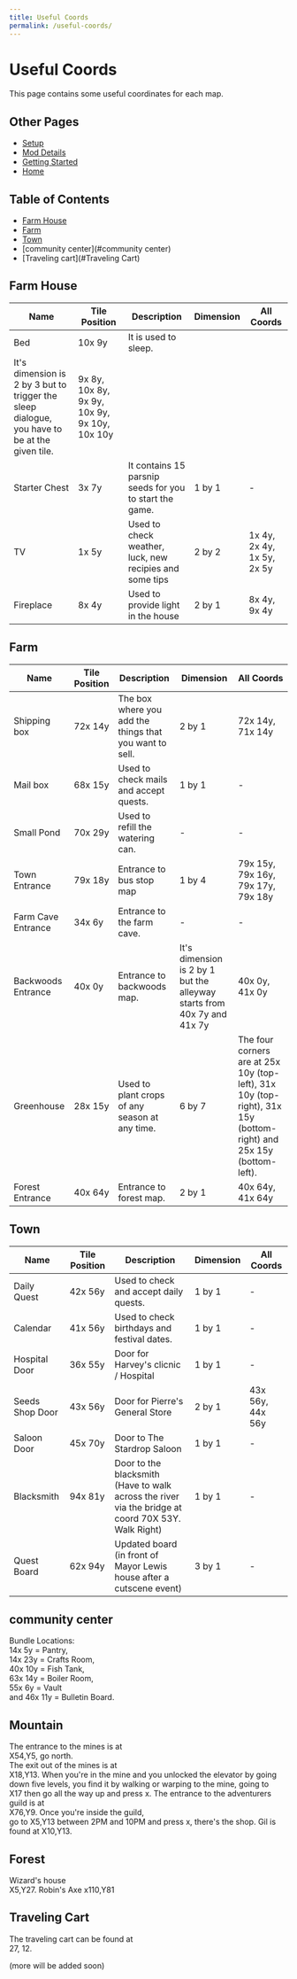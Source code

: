 ```yaml
---
title: Useful Coords
permalink: /useful-coords/
---
```


# Useful Coords

This page contains some useful coordinates for each map.

## Other Pages

- [Setup](/setup)
- [Mod Details](/mod-details)
- [Getting Started](/getting-started)
- [Home](/)

## Table of Contents

- [Farm House](#farm-house)
- [Farm](#farm)
- [Town](#town)
- [community center](#community center)
- [Traveling cart](#Traveling Cart)
## Farm House

| Name | Tile Position | Description | Dimension | All Coords |
| ---- | ------------- | ----------- | --------- | ---------- |
| Bed | 10x 9y | It is used to sleep.  
It's dimension is 2 by 3 but to trigger the sleep dialogue, you have to be at the given tile. | 9x 8y, 10x 8y, 9x 9y, 10x 9y, 9x 10y, 10x 10y |
| Starter Chest | 3x 7y | It contains 15 parsnip seeds for you to start the game. | 1 by 1 | - |
| TV | 1x 5y | Used to check weather, luck, new recipies and some tips | 2 by 2 | 1x 4y, 2x 4y, 1x 5y, 2x 5y |
| Fireplace | 8x 4y | Used to provide light in the house | 2 by 1 | 8x 4y, 9x 4y |

## Farm

| Name | Tile Position | Description | Dimension | All Coords |
| ---- | ------------- | ----------- | --------- | ---------- |
|Shipping box | 72x 14y | The box where you add the things that you want to sell. | 2 by 1 | 72x 14y, 71x 14y |
| Mail box | 68x 15y | Used to check mails and accept quests. | 1 by 1 | - |
| Small Pond  | 70x 29y | Used to refill the watering can. | - | - |
| Town Entrance | 79x 18y | Entrance to bus stop map | 1 by 4 | 79x 15y, 79x 16y, 79x 17y, 79x 18y |
| Farm Cave Entrance | 34x 6y | Entrance to the farm cave. | - | - |
| Backwoods Entrance | 40x 0y | Entrance to backwoods map. | It's dimension is 2 by 1 but the alleyway starts from 40x 7y and 41x 7y | 40x 0y, 41x 0y |
| Greenhouse | 28x 15y | Used to plant crops of any season at any time. | 6 by 7 | The four corners are at 25x 10y (top-left), 31x 10y (top-right), 31x 15y (bottom-right) and 25x 15y (bottom-left). |
| Forest Entrance | 40x 64y | Entrance to forest map. | 2 by 1 | 40x 64y, 41x 64y |

## Town

| Name | Tile Position | Description | Dimension | All Coords |
| ---- | ------------- | ----------- | --------- | ---------- |
| Daily Quest | 42x 56y | Used to check and accept daily quests. | 1 by 1 | - |
| Calendar | 41x 56y | Used to check birthdays and festival dates. | 1 by 1 | - |
| Hospital Door | 36x 55y | Door for Harvey's clicnic / Hospital | 1 by 1 | - |
| Seeds Shop Door | 43x 56y | Door for Pierre's General Store | 2 by 1 | 43x 56y, 44x 56y |
| Saloon Door | 45x 70y | Door to The Stardrop Saloon | 1 by 1 | - |
| Blacksmith | 94x 81y | Door to the blacksmith (Have to walk across the river via the bridge at coord 70X 53Y. Walk Right) | 1 by 1 | - |
| Quest Board | 62x 94y | Updated board (in front of Mayor Lewis house after a cutscene event) | 3 by 1 | - |

## community center
Bundle Locations:  
14x 5y = Pantry,  
14x 23y = Crafts Room,  
40x 10y = Fish Tank,  
63x 14y = Boiler Room,  
55x 6y = Vault  
and 46x 11y = Bulletin Board.

## Mountain

The entrance to the mines is at  
X54,Y5, go north.  
The exit out of the mines is at  
X18,Y13.
When you're in the mine and you unlocked the elevator by going down five levels, you find it by walking or warping to the mine, going to  
X17 then go all the way up and press x.
The entrance to the adventurers guild is at  
X76,Y9.
Once you're inside the guild,  
go to X5,Y13  between 2PM and 10PM and press x, there's the shop.
Gil is found at X10,Y13.

## Forest
Wizard's house  
X5,Y27.
Robin's Axe
x110,Y81
## Traveling Cart
The traveling cart can be found at  
27, 12.

(more will be added soon)

